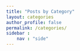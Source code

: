 ```yaml
---
title: "Posts by Category"
layout: categories
author_profile: false
permalink: /categories/
sidebar : 
    nav : "side"
---
```

